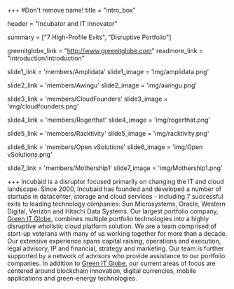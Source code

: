 +++
#Don't remove name!
title = "intro_box"

header = "Incubator and IT Innovator"

summary = ["7 High-Profile Exits", "Disruptive Portfolio"]

greenitglobe_link = "http://www.greenitglobe.com"
readmore_link = "introduction/introduction"

slide1_link = 'members/Amplidata'
slide1_image = 'img/amplidata.png'

slide2_link = 'members/Awingu'
slide2_image = 'img/awingu.png'

slide3_link = 'members/CloudFounders'
slide3_image = 'img/cloudfounders.png'

slide4_link = 'members/Rogerthat'
slide4_image = 'img/rogerthat.png'

slide5_link = 'members/Racktivity'
slide5_image = 'img/racktivity.png'

slide6_link = 'members/Open vSolutions'
slide6_image = 'img/Open vSolutions.png'

slide7_link = 'members/Mothership1'
slide7_image = 'img/Mothership1.png'

+++
Incubaid is a disruptor focused primarily on changing the IT and cloud landscape. Since 2000, Incubaid has founded and developed a number of startups in datacenter, storage and cloud services - including 7 successful exits to leading technology companies: Sun Microsystems, Oracle, Western Digital, Verizon and Hitachi Data Systems. Our largest portfolio company, [Green IT Globe](http://www.greenitglobe.com), combines multiple portfolio technologies into a highly disruptive wholistic cloud platform solution. We are a team comprised of start-up veterans with many of us working together for more than a decade. Our extensive experience spans capital raising, operations and execution, legal advisory, IP and financial, strategy and marketing. Our team is further supported by a network of advisors who provide assistance to our portfolio companies. In addition to [Green IT Globe](http://www.greenitglobe.com), our current areas of focus are centered around blockchain innovation, digital currencies, mobile applications and green-energy technologies.
